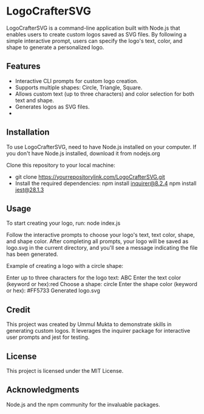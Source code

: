 # LogoCrafterSVG
LogoCrafterSVG is a command-line application built with Node.js that enables users to create custom logos saved as SVG files. By following a simple interactive prompt, users can specify the logo's text, color, and shape to generate a personalized logo.

## Features
- Interactive CLI prompts for custom logo creation.
- Supports multiple shapes: Circle, Triangle, Square.
- Allows custom text (up to three characters) and color selection for both text and shape.
- Generates logos as SVG files.
- 
## Installation
To use LogoCrafterSVG, need to have Node.js installed on your computer. If you don't have Node.js installed, download it from nodejs.org

Clone this repository to your local machine:
- git clone https://yourrepositorylink.com/LogoCrafterSVG.git
- Install the required dependencies:
npm install inquirer@8.2.4
npm install jest@28.1.3

## Usage
To start creating your logo, run:
node index.js

Follow the interactive prompts to choose your logo's text, text color, shape, and shape color. After completing all prompts, your logo will be saved as logo.svg in the current directory, and you'll see a message indicating the file has been generated.

Example of creating a logo with a circle shape:

Enter up to three characters for the logo text: ABC
Enter the text color (keyword or hex):red
Choose a shape: circle
Enter the shape color (keyword or hex): #FF5733
Generated logo.svg

## Credit
This project was created by Ummul Mukta to demonstrate skills in generating custom logos. It leverages the inquirer package for interactive user prompts and jest for testing.


## License
This project is licensed under the MIT License.

## Acknowledgments
Node.js and the npm community for the invaluable packages.
